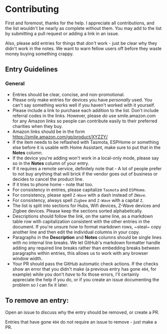 # Contributing

First and foremost, thanks for the help. I appreciate all contributions, and the list wouldn't be nearly as complete without them. You may add to the list by submitting a pull request or adding a link in an issue.

Also, please add entries for things that _don't_ work - just be clear why they didn't work in the notes. We want to warn fellow users off before they waste money buying something crappy.

## Entry Guidelines

### General

- Entries should be clear, concise, and non-promotional.
- Please only make entries for devices you have _personally_ used. You can't say something works well if you haven't worked with it yourself.
- Please include a link to purchase each addition to the list. Don't include referral codes in the links. However, please _do_ use smile.amazon.com for any Amazon links so people can contribute easily to their preferred charities when they buy.
- Amazon links should be in the form https://smile.amazon.com/gp/product/XYZZY/
- If the item needs to be reflashed with Tasmota, ESPHome or something else before it is usable with Home Assistant, make sure to put that in the **Notes** column.
- If the device you're adding won't work in a local-only mode, please say so in the **Notes** column of your entry.
- If it requires a remote service, definitely note that - A lot of people prefer to not buy anything that will brick if the vendor goes out of business or decides to cancel the product line.
- If it tries to phone home - note that too.
- For consistency in entries, please capitalize `Tasmota` and `ESPHome`.
- For consistency, please spell `Z-Wave` with a dash instead of `ZWave`.
- For consistency, always spell `Zigbee` and `Z-Wave` with a capital `Z`.
- The list is split into sections for Hubs, Wifi devices, Z-Wave devices and Zigbee devices. Please keep the sections sorted alphabetically.
- Descriptions should follow the link, on the same line, as a markdown table row with capitalization consistent with the other entries in the document. If you're unsure how to format markdown rows, ~steal~ copy another line and then edit the individual columns in your copy.
- Paragraphs in the **Description** and **Notes** columns should be single lines with no internal line breaks. We let GitHub's markdown formatter handle adding any required line breaks rather than embedding breaks between paragraphs within entries, this allows us to work with any browser window width.
- Your PR should pass the GitHub automatic check actions. If the checks show an error that you didn't make (a previous entry has gone `404`, for example) while you don't _have_ to fix those errors, I'll certainly appreciate the help if you do, or if you create an issue documenting the problem so I can fix it later.

## To remove an entry:

Open an issue to discuss why the entry should be removed, or create a PR.

Entries that have gone `404` do not require an issue to remove - just make a PR.
